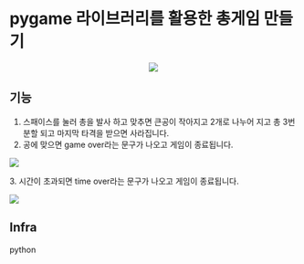 # pygame 라이브러리를 활용한 총게임 만들기
<p align="center">
  <img src="https://user-images.githubusercontent.com/115966932/234038383-cbfdd2c8-ddec-495f-9c8b-61741c9e7979.png">
</p>


## 기능
1. 스패이스를 눌러 총을 발사 하고 맞추면 큰공이 작아지고 2개로 나누어 지고 총 3번 분할 되고 마지막 타격을 받으면 사라집니다.
2. 공에 맞으면 game over라는 문구가 나오고 게임이 종료됩니다.
<p align="left">
  <img src="https://user-images.githubusercontent.com/115966932/234040416-355f7830-3218-441c-8790-a3aff4c23fb9.png">
</p>
3. 시간이 초과되면 time over라는 문구가 나오고 게임이 종료됩니다.
<p align="left">
  <img src="https://user-images.githubusercontent.com/115966932/234040028-ee4f0f05-bd7d-43d6-bf9e-68b7f4fa07c8.png">
</p>

## Infra
python
